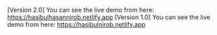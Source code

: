 [Version 2.0] You can see the live demo from here: https://hasibulhasannirob.netlify.app
[Version 1.0] You can see the live demo from here: https://hasibulnirob.netlify.app
